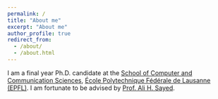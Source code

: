 ```yaml
---
permalink: /
title: "About me"
excerpt: "About me"
author_profile: true
redirect_from: 
  - /about/
  - /about.html
---
```


I am a final year Ph.D. candidate at the <a href="https://www.epfl.ch/schools/ic/">School of Computer and Communication Sciences</a>, <a href="https://www.epfl.ch/en/"> École Polytechnique Fédérale de Lausanne (EPFL)</a>. I am fortunate to be advised by <a href="https://people.epfl.ch/ali.sayed?lang=en">Prof. Ali H. Sayed</a>.
